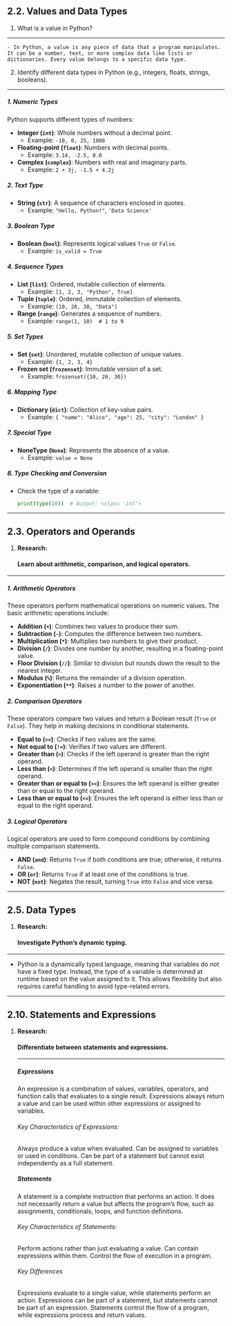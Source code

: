 ## 2.2. Values and Data Types

1.  What is a value in Python?
---
    - In Python, a value is any piece of data that a program manipulates. It can be a number, text, or more complex data like lists or dictionaries. Every value belongs to a specific data type.

2. Identify different data types in Python (e.g., integers, floats, strings, booleans).
---

##### 1. Numeric Types
Python supports different types of numbers:

- **Integer (`int`)**: Whole numbers without a decimal point.  
  - Example: `-10, 0, 25, 1000`
- **Floating-point (`float`)**: Numbers with decimal points.  
  - Example: `3.14, -2.5, 0.0`
- **Complex (`complex`)**: Numbers with real and imaginary parts.  
  - Example: `2 + 3j, -1.5 + 4.2j`

##### 2. Text Type
- **String (`str`)**: A sequence of characters enclosed in quotes.
  - Example: `"Hello, Python!"`, `'Data Science'`

##### 3. Boolean Type
- **Boolean (`bool`)**: Represents logical values `True` or `False`.
  - Example: `is_valid = True`

##### 4. Sequence Types
- **List (`list`)**: Ordered, mutable collection of elements.
  - Example: `[1, 2, 3, "Python", True]`
- **Tuple (`tuple`)**: Ordered, immutable collection of elements.
  - Example: `(10, 20, 30, "Data")`
- **Range (`range`)**: Generates a sequence of numbers.
  - Example: `range(1, 10)  # 1 to 9`

##### 5. Set Types
- **Set (`set`)**: Unordered, mutable collection of unique values.
  - Example: `{1, 2, 3, 4}`
- **Frozen set (`frozenset`)**: Immutable version of a set.
  - Example: `frozenset({10, 20, 30})`

##### 6. Mapping Type
- **Dictionary (`dict`)**: Collection of key-value pairs.
  - Example: `{ "name": "Alice", "age": 25, "city": "London" }`

##### 7. Special Type
- **NoneType (`None`)**: Represents the absence of a value.
  - Example: `value = None`

##### 8. Type Checking and Conversion
- Check the type of a variable:  
  ```python
  print(type(10))  # Output: <class 'int'>
  ```

---

## 2.3. Operators and Operands
1. **Research:**
   #### Learn about arithmetic, comparison, and logical operators.
---  

##### 1. Arithmetic Operators
These operators perform mathematical operations on numeric values. The basic arithmetic operations include:
- **Addition (`+`)**: Combines two values to produce their sum.
- **Subtraction (`-`)**: Computes the difference between two numbers.
- **Multiplication (`*`)**: Multiplies two numbers to give their product.
- **Division (`/`)**: Divides one number by another, resulting in a floating-point value.
- **Floor Division (`//`)**: Similar to division but rounds down the result to the nearest integer.
- **Modulus (`%`)**: Returns the remainder of a division operation.
- **Exponentiation (`**`)**: Raises a number to the power of another.

##### 2. Comparison Operators
These operators compare two values and return a Boolean result (`True` or `False`). They help in making decisions in conditional statements.
- **Equal to (`==`)**: Checks if two values are the same.
- **Not equal to (`!=`)**: Verifies if two values are different.
- **Greater than (`>`)**: Checks if the left operand is greater than the right operand.
- **Less than (`<`)**: Determines if the left operand is smaller than the right operand.
- **Greater than or equal to (`>=`)**: Ensures the left operand is either greater than or equal to the right operand.
- **Less than or equal to (`<=`)**: Ensures the left operand is either less than or equal to the right operand.

##### 3. Logical Operators
Logical operators are used to form compound conditions by combining multiple comparison statements.
- **AND (`and`)**: Returns `True` if both conditions are true; otherwise, it returns `False`.
- **OR (`or`)**: Returns `True` if at least one of the conditions is true.
- **NOT (`not`)**: Negates the result, turning `True` into `False` and vice versa.

---

## 2.5. Data Types

1. **Research:**
    #### Investigate Python’s dynamic typing.
  ---
  - Python is a dynamically typed language, meaning that variables do not have a fixed type. Instead, the type of a variable is determined at runtime based on the value assigned to it. This allows flexibility but also requires careful handling to avoid type-related errors.
  ---

## 2.10. Statements and Expressions

1. **Research:**
   #### Differentiate between statements and expressions.
   ---
   ##### Expressions
      An expression is a combination of values, variables, operators, and function calls that evaluates to a single result. Expressions always return a value and can be used within other expressions or assigned to variables.

    ###### Key Characteristics of Expressions:
      Always produce a value when evaluated.
      Can be assigned to variables or used in conditions.
      Can be part of a statement but cannot exist independently as a full statement.
    ##### Statements
      A statement is a complete instruction that performs an action. It does not necessarily return a value but affects the program’s flow, such as assignments, conditionals, loops, and function definitions.

    ###### Key Characteristics of Statements:
      Perform actions rather than just evaluating a value.
      Can contain expressions within them.
      Control the flow of execution in a program.
    ###### Key Differences
      Expressions evaluate to a single value, while statements perform an action.
      Expressions can be part of a statement, but statements cannot be part of an expression.
      Statements control the flow of a program, while expressions process and return values.

